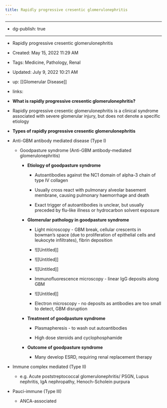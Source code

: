 ```yaml
---
title: Rapidly progressive cresentic glomerulonephritis
---
```


- --

- dg-publish: true

- --

- Rapidly progressive cresentic glomerulonephritis

- Created: May 15, 2022 11:29 AM

- Tags: Medicine, Pathology, Renal

- Updated: July 9, 2022 10:21 AM

- up: [[Glomerular Disease]] 

- links: 

- **What is rapidly progressive cresentic glomerulonephritis?**

- Rapidly progressive cresentic glomerulonephritis is a clinical syndrome associated with severe glomerular injury, but does not denote a specific etiology

- **Types of rapidly progressive cresentic glomerulonephritis**

- Anti-GBM antibody mediated disease (Type I)
	 - Goodpasture syndrome (Anti-GBM antibody-mediated glomerulonephritis)
		 - **Etiology of goodpasture syndrome**
			 - Autoantibodies against the NC1 domain of alpha-3 chain of type IV collagen

			 - Usually cross react with pulmonary alveolar basement membrane, causing pulmonary haemorrhage and death

			 - Exact trigger of autoantibodies is unclear, but usually preceded by flu-like illness or hydrocarbon solvent exposure

		 - **Glomerular pathology in goodpasture syndrome**
			 - Light microscopy - GBM break, cellular crescents in bowman’s space (due to proliferation of epithelial cells and leukocyte infiltrates), fibrin deposition

			 - ![[Untitled]]

			 - ![[Untitled]]

			 - ![[Untitled]]

			 - Immunofluorescence microscopy - linear IgG deposits along GBM

			 - ![[Untitled]]

			 - Electron microscopy - no deposits as antibodies are too small to detect, GBM disruption

		 - **Treatment of goodpasture syndrome**
			 - Plasmapheresis - to wash out autoantibodies

			 - High dose steroids and cyclophosphamide

		 - **Outcome of goodpasture syndrome**
			 - Many develop ESRD, requiring renal replacement therapy

- Immune complex mediated (Type II)
	 - e.g. Acute poststreptococcal glomerulonephritis/ PSGN, Lupus nephritis, IgA nephropathy, Henoch-Scholein purpura

- Pauci-immune (Type III)
	 - ANCA-associated
